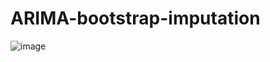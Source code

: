 # ARIMA-bootstrap-imputation
![image](https://github.com/user-attachments/assets/2cb177f2-3614-4d88-9584-14a20923e5a8)
